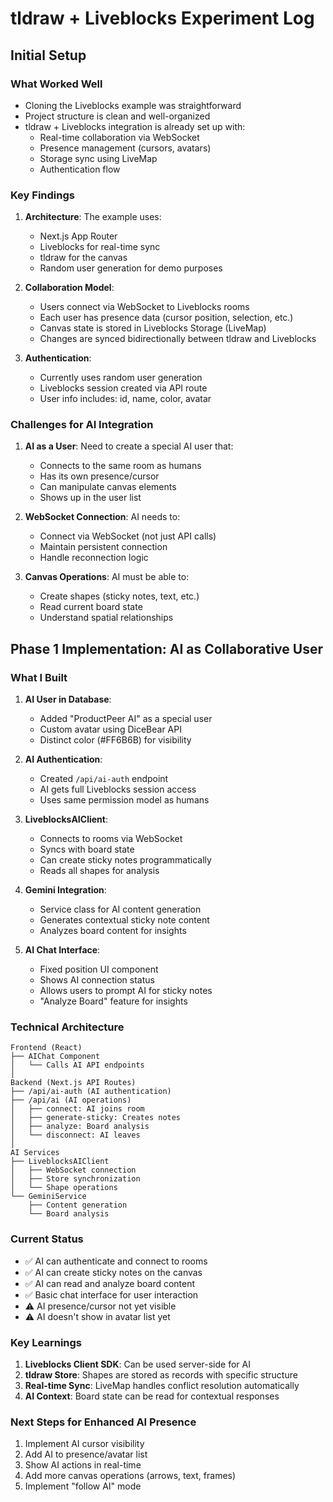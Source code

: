 # tldraw + Liveblocks Experiment Log

## Initial Setup

### What Worked Well
- Cloning the Liveblocks example was straightforward
- Project structure is clean and well-organized
- tldraw + Liveblocks integration is already set up with:
  - Real-time collaboration via WebSocket
  - Presence management (cursors, avatars)
  - Storage sync using LiveMap
  - Authentication flow

### Key Findings
1. **Architecture**: The example uses:
   - Next.js App Router
   - Liveblocks for real-time sync
   - tldraw for the canvas
   - Random user generation for demo purposes

2. **Collaboration Model**:
   - Users connect via WebSocket to Liveblocks rooms
   - Each user has presence data (cursor position, selection, etc.)
   - Canvas state is stored in Liveblocks Storage (LiveMap)
   - Changes are synced bidirectionally between tldraw and Liveblocks

3. **Authentication**:
   - Currently uses random user generation
   - Liveblocks session created via API route
   - User info includes: id, name, color, avatar

### Challenges for AI Integration
1. **AI as a User**: Need to create a special AI user that:
   - Connects to the same room as humans
   - Has its own presence/cursor
   - Can manipulate canvas elements
   - Shows up in the user list

2. **WebSocket Connection**: AI needs to:
   - Connect via WebSocket (not just API calls)
   - Maintain persistent connection
   - Handle reconnection logic

3. **Canvas Operations**: AI must be able to:
   - Create shapes (sticky notes, text, etc.)
   - Read current board state
   - Understand spatial relationships

## Phase 1 Implementation: AI as Collaborative User

### What I Built
1. **AI User in Database**:
   - Added "ProductPeer AI" as a special user
   - Custom avatar using DiceBear API
   - Distinct color (#FF6B6B) for visibility

2. **AI Authentication**:
   - Created `/api/ai-auth` endpoint
   - AI gets full Liveblocks session access
   - Uses same permission model as humans

3. **LiveblocksAIClient**:
   - Connects to rooms via WebSocket
   - Syncs with board state
   - Can create sticky notes programmatically
   - Reads all shapes for analysis

4. **Gemini Integration**:
   - Service class for AI content generation
   - Generates contextual sticky note content
   - Analyzes board content for insights

5. **AI Chat Interface**:
   - Fixed position UI component
   - Shows AI connection status
   - Allows users to prompt AI for sticky notes
   - "Analyze Board" feature for insights

### Technical Architecture
```
Frontend (React)
├── AIChat Component
│   └── Calls AI API endpoints
│
Backend (Next.js API Routes)
├── /api/ai-auth (AI authentication)
├── /api/ai (AI operations)
│   ├── connect: AI joins room
│   ├── generate-sticky: Creates notes
│   ├── analyze: Board analysis
│   └── disconnect: AI leaves
│
AI Services
├── LiveblocksAIClient
│   ├── WebSocket connection
│   ├── Store synchronization
│   └── Shape operations
└── GeminiService
    ├── Content generation
    └── Board analysis
```

### Current Status
- ✅ AI can authenticate and connect to rooms
- ✅ AI can create sticky notes on the canvas
- ✅ AI can read and analyze board content
- ✅ Basic chat interface for user interaction
- ⚠️ AI presence/cursor not yet visible
- ⚠️ AI doesn't show in avatar list yet

### Key Learnings
1. **Liveblocks Client SDK**: Can be used server-side for AI
2. **tldraw Store**: Shapes are stored as records with specific structure
3. **Real-time Sync**: LiveMap handles conflict resolution automatically
4. **AI Context**: Board state can be read for contextual responses

### Next Steps for Enhanced AI Presence
1. Implement AI cursor visibility
2. Add AI to presence/avatar list
3. Show AI actions in real-time
4. Add more canvas operations (arrows, text, frames)
5. Implement "follow AI" mode